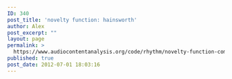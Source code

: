 ```yaml
---
ID: 340
post_title: 'novelty function: hainsworth'
author: Alex
post_excerpt: ""
layout: page
permalink: >
  https://www.audiocontentanalysis.org/code/rhythm/novelty-function-computation/novelty-function-hainsworth/
published: true
post_date: 2012-07-01 18:03:16
---
```

<script src="https://gist-it.appspot.com/https://github.com/alexanderlerch/ACA-Code/blob/master/NoveltyHainsworth.m">
</script>